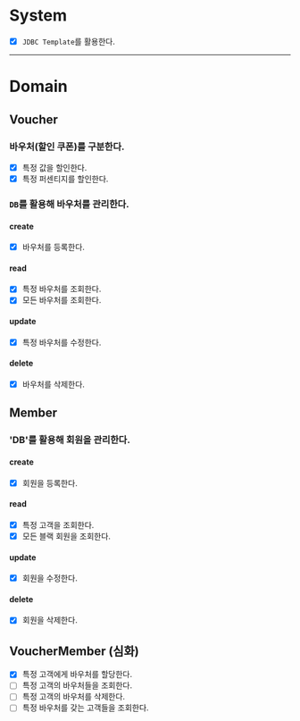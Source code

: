 # System
- [x] `JDBC Template`를 활용한다.

---

# Domain
## Voucher
### 바우처(할인 쿠폰)를 구분한다.
- [x] 특정 값을 할인한다.
- [x] 특정 퍼센티지를 할인한다.

### `DB`를 활용해 바우처를 관리한다.
#### create
- [x] 바우처를 등록한다.
#### read
- [x] 특정 바우처를 조회한다.
- [x] 모든 바우처를 조회한다.
#### update
- [x] 특정 바우처를 수정한다.
#### delete
- [x] 바우처를 삭제한다.

## Member
### 'DB'를 활용해 회원을 관리한다.
#### create
- [x] 회원을 등록한다.
#### read
- [x] 특정 고객을 조회한다.
- [x] 모든 블랙 회원을 조회한다.
#### update
- [x] 회원을 수정한다.
#### delete
- [x] 회원을 삭제한다.

## VoucherMember (심화)
- [x] 특정 고객에게 바우처를 할당한다.
- [ ] 특정 고객의 바우처들을 조회한다.
- [ ] 특정 고객의 바우처를 삭제한다.
- [ ] 특정 바우처를 갖는 고객들을 조회한다.
